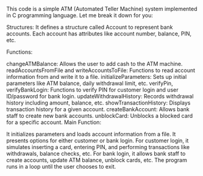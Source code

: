
This code is a simple ATM (Automated Teller Machine) system implemented in C programming language. Let me break it down for you:

Structures: It defines a structure called Account to represent bank accounts. Each account has attributes like account number, balance, PIN, etc.

Functions:

changeATMBalance: Allows the user to add cash to the ATM machine.
readAccountsFromFile and writeAccountsToFile: Functions to read account information from and write it to a file.
initializeParameters: Sets up initial parameters like ATM balance, daily withdrawal limit, etc.
verifyPin, verifyBankLogin: Functions to verify PIN for customer login and user ID/password for bank login.
updateWithdrawalHistory: Records withdrawal history including amount, balance, etc.
showTransactionHistory: Displays transaction history for a given account.
createBankAccount: Allows bank staff to create new bank accounts.
unblockCard: Unblocks a blocked card for a specific account.
Main Function:

It initializes parameters and loads account information from a file.
It presents options for either customer or bank login.
For customer login, it simulates inserting a card, entering PIN, and performing transactions like withdrawals, balance checks, etc.
For bank login, it allows bank staff to create accounts, update ATM balance, unblock cards, etc.
The program runs in a loop until the user chooses to exit.
